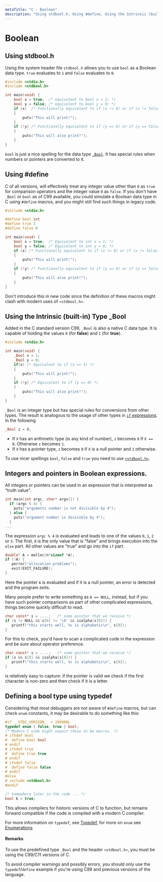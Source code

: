 ```yaml
---
metaTitle: "C - Boolean"
description: "Using stdbool.h, Using #define, Using the Intrinsic (built-in)  Type _Bool, Integers and pointers in Boolean expressions., Defining a bool type using typedef"
---
```


# Boolean



## Using stdbool.h


Using the system header file `stdbool.h` allows you to use `bool` as a Boolean data type. `true` evaluates to `1` and `false` evaluates to `0`.

```c
#include <stdio.h>
#include <stdbool.h>

int main(void) {
    bool x = true;  /* equivalent to bool x = 1; */
    bool y = false; /* equivalent to bool y = 0; */
    if (x)  /* Functionally equivalent to if (x != 0) or if (x != false) */
    {
        puts("This will print!");
    }
    if (!y) /* Functionally equivalent to if (y == 0) or if (y == false) */
    {
        puts("This will also print!");
    }
}

```

`bool` is just a nice spelling for the data type [`_Bool`](https://stackoverflow.com/documentation/c/3336/boolean/11473/using-the-intrinsic-built-in-type-bool). It has special rules when numbers or pointers are converted to it.



## Using #define


C of all versions, will effectively treat any integer value other than `0` as `true` for comparison operators and the integer value `0` as `false`. If you don't have `_Bool` or `bool` as of C99 available, you could simulate a Boolean data type in C using `#define` macros, and you might still find such things in legacy code.

```c
#include <stdio.h>

#define bool int
#define true 1
#define false 0

int main(void) {
    bool x = true;  /* Equivalent to int x = 1; */
    bool y = false; /* Equivalent to int y = 0; */
    if (x) /* Functionally equivalent to if (x != 0) or if (x != false) */
    {
        puts("This will print!");
    }
    if (!y) /* Functionally equivalent to if (y == 0) or if (y == false) */
    {
        puts("This will also print!");
    }
}

```

Don't introduce this in new code since the definition of these macros might clash with modern uses of `<stdbool.h>`.



## Using the Intrinsic (built-in)  Type _Bool


Added in the C standard version C99, `_Bool` is also a native C data type. It is capable of holding the values `0` (for **false**) and `1` (for **true**).

```c
#include <stdio.h>

int main(void) {
    _Bool x = 1; 
    _Bool y = 0;
    if(x) /* Equivalent to if (x == 1) */
    {
        puts("This will print!");
    }
    if (!y) /* Equivalent to if (y == 0) */
    {
        puts("This will also print!");
    }
}

```

`_Bool` is an integer type but has special rules for conversions from other types. The result is analogous to the usage of other types in [`if` expressions](https://stackoverflow.com/documentation/c/3336/boolean/14358/integers-and-pointers-in-boolean-expressions). In the following

```c
_Bool z = X;

```


- If `X` has an arithmetic type (is any kind of number), `z` becomes `0` if `X == 0`. Otherwise `z` becomes `1`.
- If `X` has a pointer type, `z` becomes `0` if `X` is a null pointer and `1` otherwise.

To use nicer spellings `bool`, `false` and `true` you need to use [`<stdbool.h>`](https://stackoverflow.com/documentation/c/3336/boolean/11458/using-stdbool-h).



## Integers and pointers in Boolean expressions.


All integers or pointers can be used in an expression that is interpreted as "truth value".

```c
int main(int argc, char* argv[]) {
  if (argc % 4) {
    puts("arguments number is not divisible by 4");
  } else {
    puts("argument number is divisible by 4");
  }
...

```

The expression `argc % 4` is evaluated and leads to one of the values `0`, `1`, `2` or `3`. The first, `0` is the only value that is "false" and brings execution into the `else` part. All other values are "true" and go into the `if` part.

```c
double* A = malloc(n*sizeof *A);
if (!A) {
   perror("allocation problems");
   exit(EXIT_FAILURE);
}

```

Here the pointer `A` is evaluated and if it is a null pointer, an error is detected and the program exits.

Many people prefer to write something as `A == NULL`, instead, but if you have such pointer comparisons as part of other complicated expressions, things become quickly difficult to read.

```c
char const* s = ....;   /* some pointer that we receive */
if (s != NULL && s[0] != '\0' && isalpha(s[0])) {
   printf("this starts well, %c is alphabetic\n", s[0]);
}

```

For this to check, you'd have to scan a complicated code in the expression and be sure about operator preference.

```c
char const* s = ....;   /* some pointer that we receive */
if (s && s[0] && isalpha(s[0])) {
   printf("this starts well, %c is alphabetic\n", s[0]);
}

```

is relatively easy to capture: if the pointer is valid we check if the first character is non-zero and then check if it is a letter.



## Defining a bool type using typedef


Considering that most debuggers are not aware of `#define` macros, but can check `enum` constants, it may be desirable to do something like this:

```c
#if __STDC_VERSION__ < 199900L
typedef enum { false, true } bool;
/* Modern C code might expect these to be macros. */
# ifndef bool
#  define bool bool
# endif
# ifndef true
#  define true true
# endif
# ifndef false
#  define false false
# endif
#else
# include <stdbool.h>
#endif

/* Somewhere later in the code ... */
bool b = true;

```

This allows compilers for historic versions of C to function, but remains forward compatible if the code is compiled with a modern C compiler.

For more information on `typedef`, see [Typedef](https://stackoverflow.com/documentation/c/2681/typedef), for more on `enum` see [Enumerations](https://stackoverflow.com/documentation/c/5460/enumerations)



#### Remarks


To use the predefined type `_Bool` and the header `<stdbool.h>`, you must be using the C99/C11 versions of C.

To avoid compiler warnings and possibly errors, you should only use the `typedef`/`define` example if you're using C89 and previous versions of the language.

